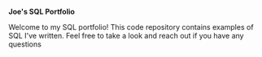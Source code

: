 **Joe's SQL Portfolio**

Welcome to my SQL portfolio! This code repository contains examples of SQL I've written. Feel free to take a look and reach out if you have any questions
